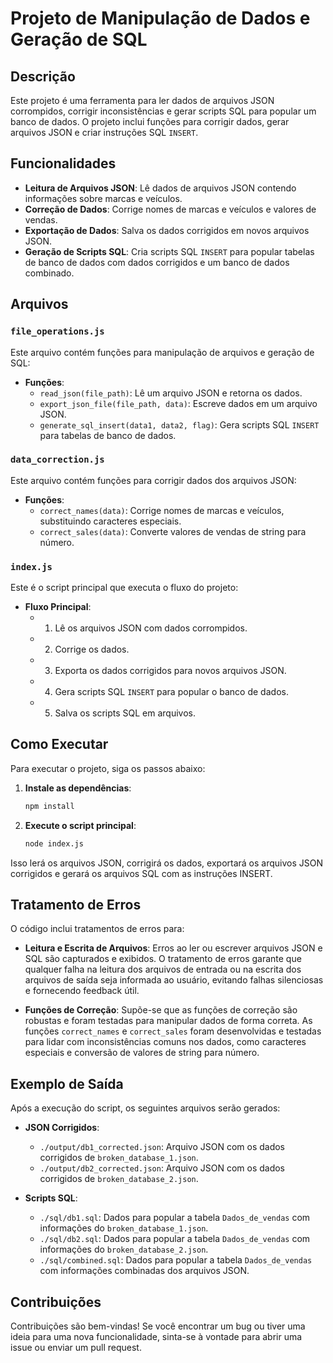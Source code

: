 # Projeto de Manipulação de Dados e Geração de SQL

## Descrição

Este projeto é uma ferramenta para ler dados de arquivos JSON corrompidos, corrigir inconsistências e gerar scripts SQL para popular um banco de dados. O projeto inclui funções para corrigir dados, gerar arquivos JSON e criar instruções SQL `INSERT`.

## Funcionalidades

- **Leitura de Arquivos JSON**: Lê dados de arquivos JSON contendo informações sobre marcas e veículos.
- **Correção de Dados**: Corrige nomes de marcas e veículos e valores de vendas.
- **Exportação de Dados**: Salva os dados corrigidos em novos arquivos JSON.
- **Geração de Scripts SQL**: Cria scripts SQL `INSERT` para popular tabelas de banco de dados com dados corrigidos e um banco de dados combinado.


## Arquivos

### `file_operations.js`

Este arquivo contém funções para manipulação de arquivos e geração de SQL:

- **Funções**:
  - `read_json(file_path)`: Lê um arquivo JSON e retorna os dados.
  - `export_json_file(file_path, data)`: Escreve dados em um arquivo JSON.
  - `generate_sql_insert(data1, data2, flag)`: Gera scripts SQL `INSERT` para tabelas de banco de dados.

### `data_correction.js`

Este arquivo contém funções para corrigir dados dos arquivos JSON:

- **Funções**:
  - `correct_names(data)`: Corrige nomes de marcas e veículos, substituindo caracteres especiais.
  - `correct_sales(data)`: Converte valores de vendas de string para número.

### `index.js`

Este é o script principal que executa o fluxo do projeto:

- **Fluxo Principal**:
  - 1. Lê os arquivos JSON com dados corrompidos.
  - 2. Corrige os dados.
  - 3. Exporta os dados corrigidos para novos arquivos JSON.
  - 4. Gera scripts SQL `INSERT` para popular o banco de dados.
  - 5. Salva os scripts SQL em arquivos.

## Como Executar

Para executar o projeto, siga os passos abaixo:

1. **Instale as dependências**:

   ```bash
   npm install
    ```
2. **Execute o script principal**:

   ```bash
   node index.js
   ```
Isso lerá os arquivos JSON, corrigirá os dados, exportará os arquivos JSON corrigidos e gerará os arquivos SQL com as instruções INSERT.

## Tratamento de Erros

O código inclui tratamentos de erros para:

- **Leitura e Escrita de Arquivos**: Erros ao ler ou escrever arquivos JSON e SQL são capturados e exibidos. O tratamento de erros garante que qualquer falha na leitura dos arquivos de entrada ou na escrita dos arquivos de saída seja informada ao usuário, evitando falhas silenciosas e fornecendo feedback útil.

- **Funções de Correção**: Supõe-se que as funções de correção são robustas e foram testadas para manipular dados de forma correta. As funções `correct_names` e `correct_sales` foram desenvolvidas e testadas para lidar com inconsistências comuns nos dados, como caracteres especiais e conversão de valores de string para número.

## Exemplo de Saída

Após a execução do script, os seguintes arquivos serão gerados:

- **JSON Corrigidos**:
  - `./output/db1_corrected.json`: Arquivo JSON com os dados corrigidos de `broken_database_1.json`.
  - `./output/db2_corrected.json`: Arquivo JSON com os dados corrigidos de `broken_database_2.json`.

- **Scripts SQL**:
  - `./sql/db1.sql`: Dados para popular a tabela `Dados_de_vendas` com informações do `broken_database_1.json`.
  - `./sql/db2.sql`: Dados para popular a tabela `Dados_de_vendas` com informações do `broken_database_2.json`.
  - `./sql/combined.sql`: Dados para popular a tabela `Dados_de_vendas` com informações combinadas dos arquivos JSON.

## Contribuições
Contribuições são bem-vindas! Se você encontrar um bug ou tiver uma ideia para uma nova funcionalidade, sinta-se à vontade para abrir uma issue ou enviar um pull request.
